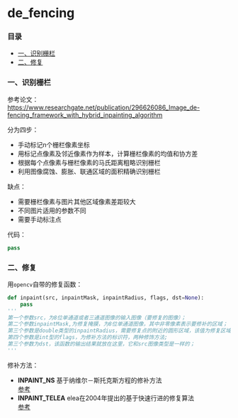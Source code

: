 # de_fencing

### 目录

* [一、识别栅栏](###一、识别栅栏)
* [二、修复](###二、修复)

### 一、识别栅栏
参考论文：  
 https://www.researchgate.net/publication/296626086_Image_de-fencing_framework_with_hybrid_inpainting_algorithm  

分为四步：

* 手动标记n个栅栏像素坐标
* 用标记点像素及邻近像素作为样本，计算栅栏像素的均值和协方差
* 根据每个点像素与栅栏像素的马氏距离粗略识别栅栏
* 利用图像腐蚀、膨胀、联通区域的面积精确识别栅栏

缺点：

* 需要栅栏像素与图片其他区域像素差距较大
* 不同图片适用的参数不同
* 需要手动标注点

代码：  
```python
pass
```

### 二、修复
用`opencv`自带的修复函数：
```python
def inpaint(src, inpaintMask, inpaintRadius, flags, dst=None):
    pass
'''
第一个参数src，为8位单通道或者三通道图像的输入图像（要修复的图像）；
第二个参数inpaintMask,为修复掩膜，为8位单通道图像，其中非零像素表示要修补的区域；
第三个参数是double类型的inpaintRadius，需要修复点的附近的圆形区域，该值为修复区域的半径；
第四个参数是int型的flags，为修补方法的标识符，两种修饰方法;
第三个参数为dst，该函数的输出结果就放在这里，它和src图像类型是一样的；
'''
```
修补方法：  

*   **INPAINT_NS** 基于纳维尔－斯托克斯方程的修补方法  
[参考](https://wenku.baidu.com/view/97679916e87101f69e319536.html)
*  **INPAINT_TELEA** elea在2004年提出的基于快速行进的修复算法  
[参考](https://blog.csdn.net/carson2005/article/details/6844025)



